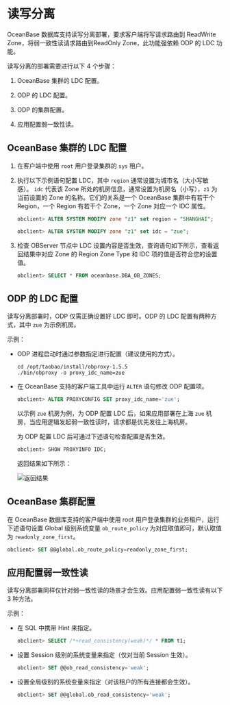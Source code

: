 # 读写分离

OceanBase 数据库支持读写分离部署，要求客户端将写请求路由到 ReadWrite Zone，将弱一致性读请求路由到ReadOnly Zone，此功能强依赖 ODP 的 LDC 功能。

读写分离的部署需要进行以下 4 个步骤：

1. OceanBase 集群的 LDC 配置。

2. ODP 的 LDC 配置。

3. ODP 的集群配置。

4. 应用配置弱一致性读。

## OceanBase 集群的 LDC 配置

1. 在客户端中使用 `root` 用户登录集群的 `sys` 租户。

2. 执行以下示例语句配置 LDC，其中 `region` 通常设置为城市名（大小写敏感）。 `idc` 代表该 Zone 所处的机房信息，通常设置为机房名（小写），`z1` 为当前设置的 Zone 的名称。它们的关系是一个 OceanBase 集群中有若干个 Region，一个 Region 有若干个 Zone，一个 Zone 对应一个 IDC 属性。

   ```sql
   obclient> ALTER SYSTEM MODIFY zone "z1" set region = "SHANGHAI"; 
   
   obclient> ALTER SYSTEM MODIFY zone "z1" set idc = "zue";
   ```

3. 检查 OBServer 节点中 LDC 设置内容是否生效，查询语句如下所示，查看返回结果中对应 Zone 的 Region Zone Type 和 IDC 项的值是否符合您的设置值。

   ```sql
   obclient> SELECT * FROM oceanbase.DBA_OB_ZONES;
   ```

## ODP 的 LDC 配置

读写分离部署时，ODP 仅需正确设置好 LDC 即可。ODP 的 LDC 配置有两种方式，其中 `zue` 为示例机房。

示例：

* ODP 进程启动时通过参数指定进行配置（建议使用的方式）。

   ```shell
   cd /opt/taobao/install/obproxy-1.5.5
   ./bin/obproxy -o proxy_idc_name=zue
   ```

* 在 OceanBase 支持的客户端工具中运行 `ALTER` 语句修改 ODP 配置项。

   ```sql
   obclient> ALTER PROXYCONFIG SET proxy_idc_name='zue';
   ```

   以示例 `zue` 机房为例，为 ODP 配置 LDC 后，如果应用部署在上海 `zue` 机房，当应用逻辑发起弱一致性读时，请求都是优先发往上海机房。

   为 ODP 配置 LDC 后可通过下述语句检查配置是否生效。

   ```sql
   obclient> SHOW PROXYINFO IDC;
   ```

   返回结果如下所示：

   ![返回结果](https://help-static-aliyun-doc.aliyuncs.com/assets/img/zh-CN/6525858951/p147038.png)

## OceanBase 集群配置

在 OceanBase 数据库支持的客户端中使用 root 用户登录集群的业务租户，运行下述语句设置 Global 级别系统变量 `ob_route_policy` 为对应取值即可，默认取值为 `readonly_zone_first`。

```sql
obclient> SET @@global.ob_route_policy=readonly_zone_first;
```

## 应用配置弱一致性读

读写分离部署同样仅针对弱一致性读的场景才会生效。应用配置弱一致性读有以下 3 种方法。

示例：

* 在 SQL 中携带 Hint 来指定。

  ```sql
  obclient> SELECT /*+read_consistency(weak)*/ * FROM t1;
  ```

* 设置 Session 级别的系统变量来指定（仅对当前 Session 生效）。

  ```sql
  obclient> SET @@ob_read_consistency='weak';
  ```

* 设置全局级别的系统变量来指定（对该租户的所有连接都会生效）。

  ```sql
  obclient> SET @@global.ob_read_consistency='weak';
  ```
